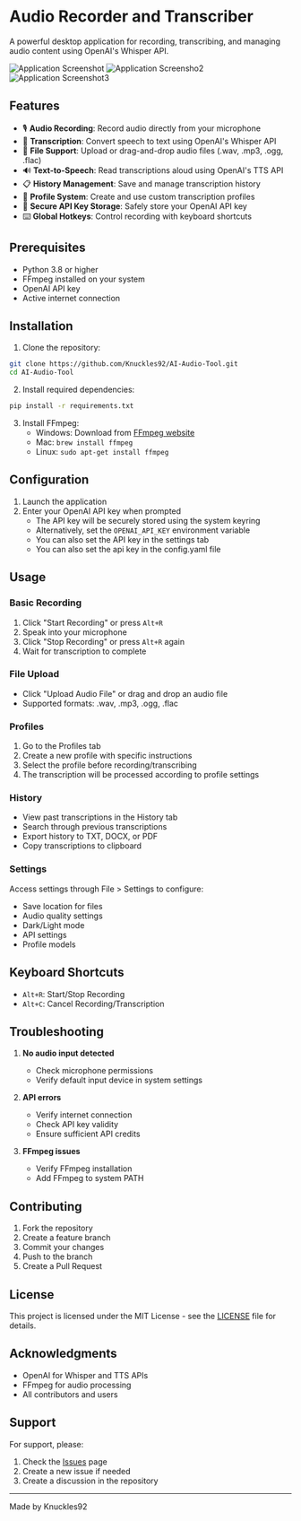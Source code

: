 # Audio Recorder and Transcriber

A powerful desktop application for recording, transcribing, and managing audio content using OpenAI's Whisper API.

![Application Screenshot](image.png)
![Application Screensho2](image2.png)
![Application Screenshot3](image3.png)

## Features

- 🎙️ **Audio Recording**: Record audio directly from your microphone
- 📝 **Transcription**: Convert speech to text using OpenAI's Whisper API
- 📁 **File Support**: Upload or drag-and-drop audio files (.wav, .mp3, .ogg, .flac)
- 🔊 **Text-to-Speech**: Read transcriptions aloud using OpenAI's TTS API
- 📋 **History Management**: Save and manage transcription history
- 👤 **Profile System**: Create and use custom transcription profiles
- 🔑 **Secure API Key Storage**: Safely store your OpenAI API key
- ⌨️ **Global Hotkeys**: Control recording with keyboard shortcuts

## Prerequisites

- Python 3.8 or higher
- FFmpeg installed on your system
- OpenAI API key
- Active internet connection

## Installation

1. Clone the repository:
```bash
git clone https://github.com/Knuckles92/AI-Audio-Tool.git
cd AI-Audio-Tool
```

2. Install required dependencies:
```bash
pip install -r requirements.txt
```

3. Install FFmpeg:
   - Windows: Download from [FFmpeg website](https://ffmpeg.org/download.html)
   - Mac: `brew install ffmpeg`
   - Linux: `sudo apt-get install ffmpeg`

## Configuration

1. Launch the application
2. Enter your OpenAI API key when prompted
   - The API key will be securely stored using the system keyring
   - Alternatively, set the `OPENAI_API_KEY` environment variable
   - You can also set the API key in the settings tab
   - You can also set the api key in the config.yaml file

## Usage

### Basic Recording

1. Click "Start Recording" or press `Alt+R`
2. Speak into your microphone
3. Click "Stop Recording" or press `Alt+R` again
4. Wait for transcription to complete

### File Upload

- Click "Upload Audio File" or drag and drop an audio file
- Supported formats: .wav, .mp3, .ogg, .flac

### Profiles

1. Go to the Profiles tab
2. Create a new profile with specific instructions
3. Select the profile before recording/transcribing
4. The transcription will be processed according to profile settings

### History

- View past transcriptions in the History tab
- Search through previous transcriptions
- Export history to TXT, DOCX, or PDF
- Copy transcriptions to clipboard

### Settings

Access settings through File > Settings to configure:
- Save location for files
- Audio quality settings
- Dark/Light mode
- API settings
- Profile models

## Keyboard Shortcuts

- `Alt+R`: Start/Stop Recording
- `Alt+C`: Cancel Recording/Transcription

## Troubleshooting

1. **No audio input detected**
   - Check microphone permissions
   - Verify default input device in system settings

2. **API errors**
   - Verify internet connection
   - Check API key validity
   - Ensure sufficient API credits

3. **FFmpeg issues**
   - Verify FFmpeg installation
   - Add FFmpeg to system PATH

## Contributing

1. Fork the repository
2. Create a feature branch
3. Commit your changes
4. Push to the branch
5. Create a Pull Request

## License

This project is licensed under the MIT License - see the [LICENSE](LICENSE) file for details.

## Acknowledgments

- OpenAI for Whisper and TTS APIs
- FFmpeg for audio processing
- All contributors and users

## Support

For support, please:
1. Check the [Issues](https://github.com/Knuckles92/AI-Audio-Tool/issues) page
2. Create a new issue if needed
3. Create a discussion in the repository

---
Made by Knuckles92
